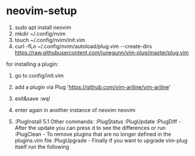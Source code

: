 # neovim-setup

1. sudo apt install neovim
2. mkdir ~/.config/nvim
3. touch ~/.config/nvim/init.vim
4. curl -fLo ~/.config/nvim/autoload/plug.vim --create-dirs https://raw.githubusercontent.com/junegunn/vim-plug/master/plug.vim

for installing a plugin:
1. go to config/init.vim
2. add a plugin via
	Plug 'https://github.com/vim-ariline/vim-ariline'
	
3. exit&save :wq!
4. enter again in another instance of neovim neovim 
5. :PlugInstall
	5.1 Other commands: 
		:PlugStatus
		:PlugUpdate
		:PlugDiff - After the update you can press d to see the differences or run
		:PlugClean - To remove plugins that are no longer defined in the plugins.vim file
		:PlugUpgrade - Finally if you want to upgrade vim-plug itself run the following
